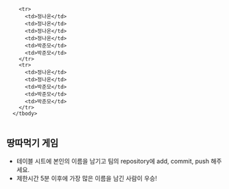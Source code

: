 <table>
      <tbody>

        <tr>
          <td>정나온</td>
          <td>정나온</td>
          <td>정나온</td>
          <td>정나온</td>
          <td>박준모</td>
          <td>박준모</td>
        </tr>
        <tr>
          <td>정나온</td>
          <td>정나온</td>
          <td>박준모</td>
          <td>박준모</td>
          <td>박준모</td>
        </tr>
      </tbody>
</table>

## 땅따먹기 게임

- 테이블 시트에 본인의 이름을 남기고 팀의 repository에 add, commit, push 해주세요.
- 제한시간 5분 이후에 가장 많은 이름을 남긴 사람이 우승!
